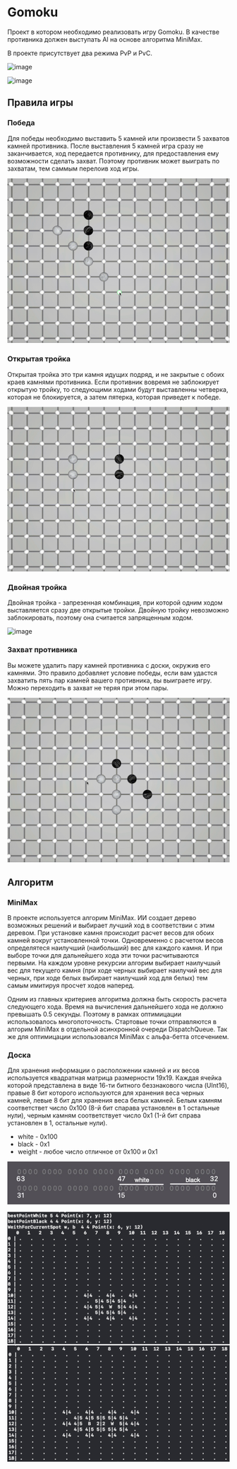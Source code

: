 # Gomoku
Проект в котором необходимо реализовать игру Gomoku. В качестве противника должен выступать AI на основе алгоритма MiniMax.

В проекте присутствует два режима PvP и PvC. 

![image](https://github.com/MixFon/Gomoku/blob/master/gifs/DemoMenu.gif)


![image](https://github.com/MixFon/Gomoku/blob/master/gifs/DemoPvC.gif)

## Правила игры

### Победа
Для победы необходимо выставить 5 камней или произвести 5 захватов камней противника. После выставления 5 камней игра сразу не заканчивается, ход передается противнику, для предоставления ему возможности сделать захват. Поэтому противник может выиграть по захватам, тем саммым перелоив ход игры.

![image](https://github.com/MixFon/Gomoku/blob/master/gifs/Win.gif)

### Открытая тройка
Открытая тройка это три камня идущих подряд, и не закрытые с обоих краев камнями противника. Если противник вовремя не заблокирует открытую тройку, то следующими ходами будут выставленны четверка, которая не блокируется, а затем пятерка, которая приведет к победе.

![image](https://github.com/MixFon/Gomoku/blob/master/gifs/FreeThree.gif)

### Двойная тройка
Двойная тройка - запрезенная комбинация, при которой одним ходом выставляется сразу две открытые тройки. Двойную тройку невозможно заблокировать, поэтому она считается запрященным ходом. 

![image](https://github.com/MixFon/Gomoku/blob/master/gifs/DoubleThree.gif)

### Захват противника
Вы можете удалить пару камней противника с доски, окружив его камнями. Это правило добавляет условие победы, если вам удастся захватить пять пар камней вашего противника, вы выиграете игру. Можно переходить в захват не теряя при этом пары.

![image](https://github.com/MixFon/Gomoku/blob/master/gifs/Capture.gif)

## Алгоритм

### MiniMax

В проекте используется алгорим MiniMax. ИИ создает дерево возможных решений и выбирает лучший ход в соответствии с этим деревом. При установке камня происходит расчет весов для обоих камней вокруг установленной точки. Одновременно с расчетом весов определятеся наилучший (наибольший) вес для каждого камня. И при выборе точки для дальнейшего хода эти точки расчитываются первыми. На каждом уровне рекурсии алгорим выбирает наилучшый вес для текущего камня (при ходе черных выбирает наилучий вес для черных, при ходе белых выбирает наилучший ход для белых) тем самым имитируя просчет ходов наперед.

Одним из главных критериев алгоритма должна быть скорость расчета следующего хода. Время на вычисления дальнейшего хода не должно превышать 0.5 секунды. Поэтому в рамках оптимицации использовалось многопоточность. Стартовые точки отправляются в алгорим MiniMax в отдельной асинхронной очереди DispatchQueue. Так же для оптимицации использовался MiniMax с альфа-бетта отсечением.

### Доска

Для хранения информации о расположении камней и их весов используется квадратная матрица размерности 19x19. Каждая ячейка которой представлена в виде 16-ти битного беззнакового числа (UInt16), правые 8 бит которого используются для хранения веса черных камней, левые 8 бит для хранения веса белых камней. Белым камням соответствет число 0x100 (8-й бит спарава установлен в 1 остальные нули), черным камням соответствует число 0x1 (1-й бит справа установлен в 1, остальные нули).
* white  - 0x100
* black  - 0x1
* weight - любое число отличное от 0x100 и 0x1

![image](https://github.com/MixFon/Gomoku/blob/master/gifs/white_black_octets.jpg)


![image](https://github.com/MixFon/Gomoku/blob/master/gifs/3KI1vYwqbfg.jpg)
![image](https://github.com/MixFon/Gomoku/blob/master/gifs/yO7SOXOYrbc.jpg)


